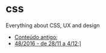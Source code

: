 # css
Everything about CSS, UX and design

* [Conteúdo antigo](old.md);
* [48/2016 - de 28/11 a 4/12](2016-48.md);]

